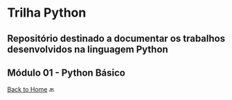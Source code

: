 # Trilha Python
## Repositório destinado a documentar os trabalhos desenvolvidos na linguagem Python
## Módulo 01 - Python Básico

<a href="https://github.com/marlissonls/trilha_python/tree/main">Back to Home</a> 🔙
